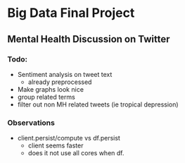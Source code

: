 # Big Data Final Project
## Mental Health Discussion on Twitter

### Todo:
- Sentiment analysis on tweet text
    - already preprocessed
- Make graphs look nice
- group related terms
- filter out non MH related tweets (ie tropical depression)


### Observations
- client.persist/compute vs df.persist
    - client seems faster
    - does it not use all cores when df. 